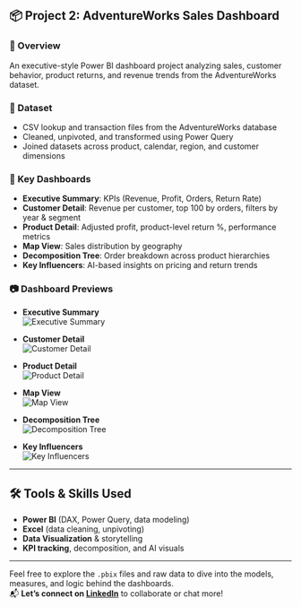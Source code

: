 ## 📦 Project 2: AdventureWorks Sales Dashboard

### 🔎 Overview
An executive-style Power BI dashboard project analyzing sales, customer behavior, product returns, and revenue trends from the AdventureWorks dataset.

### 📁 Dataset
- CSV lookup and transaction files from the AdventureWorks database
- Cleaned, unpivoted, and transformed using Power Query
- Joined datasets across product, calendar, region, and customer dimensions

### 📌 Key Dashboards
- **Executive Summary**: KPIs (Revenue, Profit, Orders, Return Rate)
- **Customer Detail**: Revenue per customer, top 100 by orders, filters by year & segment
- **Product Detail**: Adjusted profit, product-level return %, performance metrics
- **Map View**: Sales distribution by geography
- **Decomposition Tree**: Order breakdown across product hierarchies
- **Key Influencers**: AI-based insights on pricing and return trends

### 📷 Dashboard Previews

- **Executive Summary**  
  ![Executive Summary](Dashboard_executive_summary.png)

- **Customer Detail**  
  ![Customer Detail](Dashboard_customer_detail.png)

- **Product Detail**  
  ![Product Detail](Dashboard_product_detail.png)

- **Map View**  
  ![Map View](Dashboard_map_view.png)

- **Decomposition Tree**  
  ![Decomposition Tree](Dashboard_decomposition_tree.png)

- **Key Influencers**  
  ![Key Influencers](Dashboard_key_influencers.png)

---

## 🛠 Tools & Skills Used
- **Power BI** (DAX, Power Query, data modeling)
- **Excel** (data cleaning, unpivoting)
- **Data Visualization** & storytelling
- **KPI tracking**, decomposition, and AI visuals

---

Feel free to explore the `.pbix` files and raw data to dive into the models, measures, and logic behind the dashboards.  
📬 **Let’s connect on [LinkedIn](https://www.linkedin.com/in/santhosh-v-371705209)** to collaborate or chat more!


